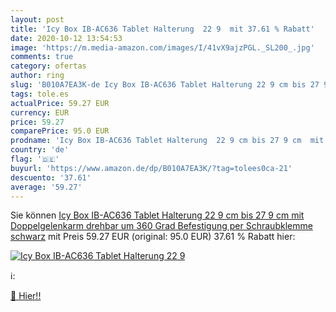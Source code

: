 ```yaml
---
layout: post
title: 'Icy Box IB-AC636 Tablet Halterung  22 9  mit 37.61 % Rabatt'
date: 2020-10-12 13:54:53
image: 'https://m.media-amazon.com/images/I/41vX9ajzPGL._SL200_.jpg'
comments: true
category: ofertas
author: ring
slug: 'B010A7EA3K-de Icy Box IB-AC636 Tablet Halterung 22 9 cm bis 27 9 cm mit...'
tags: tole.es
actualPrice: 59.27 EUR
currency: EUR
price: 59.27
comparePrice: 95.0 EUR
prodname: 'Icy Box IB-AC636 Tablet Halterung  22 9 cm bis 27 9 cm  mit Doppelgelenkarm  drehbar um 360 Grad  Befestigung per Schraubklemme schwarz'
country: 'de'
flag: '🇩🇪'
buyurl: 'https://www.amazon.de/dp/B010A7EA3K/?tag=tolees0ca-21'
descuento: '37.61'
average: '59.27'
---
```


Sie können [Icy Box IB-AC636 Tablet Halterung  22 9 cm bis 27 9 cm  mit Doppelgelenkarm  drehbar um 360 Grad  Befestigung per Schraubklemme schwarz](https://www.amazon.de/dp/B010A7EA3K/?tag=tolees0ca-21) mit Preis 59.27 EUR (original: 95.0 EUR) 37.61 % Rabatt hier:

[![Icy Box IB-AC636 Tablet Halterung  22 9 ](https://m.media-amazon.com/images/I/41vX9ajzPGL._SL200_.jpg)](https://www.amazon.de/dp/B010A7EA3K/?tag=tolees0ca-21)

ℹ️:


[🛒 Hier!!](https://www.amazon.de/dp/B010A7EA3K/?tag=tolees0ca-21)
